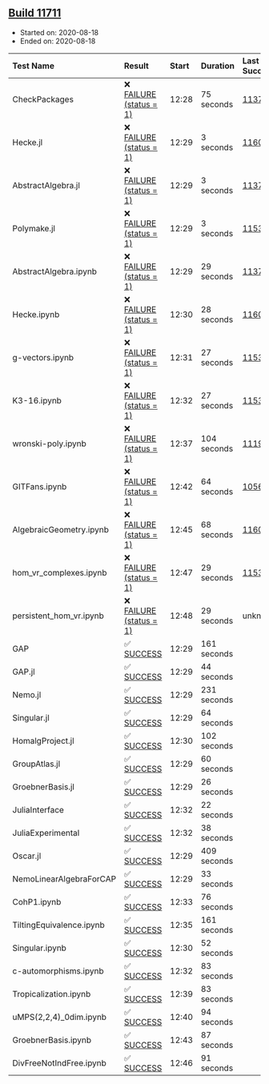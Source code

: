 ## [Build 11711](https://oscarci.mathematik.uni-kl.de/job/oscar/11711/)

* Started on: 2020-08-18
* Ended on: 2020-08-18

| Test Name    | Result | Start | Duration | Last Success | First Failure |
|:-------------|:-------|:------|:---------|:-------------|:--------------|
| CheckPackages | ❌ [FAILURE (status = 1)](https://oscarci.mathematik.uni-kl.de/job/oscar/11711/artifact/logs/build-11711/CheckPackages.log) | 12:28 | 75 seconds | [11376](https://oscarci.mathematik.uni-kl.de/job/oscar/11376/) | [11377](https://oscarci.mathematik.uni-kl.de/job/oscar/11377/) |
| Hecke.jl | ❌ [FAILURE (status = 1)](https://oscarci.mathematik.uni-kl.de/job/oscar/11711/artifact/logs/build-11711/Hecke.jl.log) | 12:29 | 3 seconds | [11602](https://oscarci.mathematik.uni-kl.de/job/oscar/11602/) | [11603](https://oscarci.mathematik.uni-kl.de/job/oscar/11603/) |
| AbstractAlgebra.jl | ❌ [FAILURE (status = 1)](https://oscarci.mathematik.uni-kl.de/job/oscar/11711/artifact/logs/build-11711/AbstractAlgebra.jl.log) | 12:29 | 3 seconds | [11376](https://oscarci.mathematik.uni-kl.de/job/oscar/11376/) | [11377](https://oscarci.mathematik.uni-kl.de/job/oscar/11377/) |
| Polymake.jl | ❌ [FAILURE (status = 1)](https://oscarci.mathematik.uni-kl.de/job/oscar/11711/artifact/logs/build-11711/Polymake.jl.log) | 12:29 | 3 seconds | [11532](https://oscarci.mathematik.uni-kl.de/job/oscar/11532/) | [11533](https://oscarci.mathematik.uni-kl.de/job/oscar/11533/) |
| AbstractAlgebra.ipynb | ❌ [FAILURE (status = 1)](https://oscarci.mathematik.uni-kl.de/job/oscar/11711/artifact/logs/build-11711/AbstractAlgebra.ipynb.log) | 12:29 | 29 seconds | [11376](https://oscarci.mathematik.uni-kl.de/job/oscar/11376/) | [11377](https://oscarci.mathematik.uni-kl.de/job/oscar/11377/) |
| Hecke.ipynb | ❌ [FAILURE (status = 1)](https://oscarci.mathematik.uni-kl.de/job/oscar/11711/artifact/logs/build-11711/Hecke.ipynb.log) | 12:30 | 28 seconds | [11602](https://oscarci.mathematik.uni-kl.de/job/oscar/11602/) | [11603](https://oscarci.mathematik.uni-kl.de/job/oscar/11603/) |
| g-vectors.ipynb | ❌ [FAILURE (status = 1)](https://oscarci.mathematik.uni-kl.de/job/oscar/11711/artifact/logs/build-11711/g-vectors.ipynb.log) | 12:31 | 27 seconds | [11532](https://oscarci.mathematik.uni-kl.de/job/oscar/11532/) | [11533](https://oscarci.mathematik.uni-kl.de/job/oscar/11533/) |
| K3-16.ipynb | ❌ [FAILURE (status = 1)](https://oscarci.mathematik.uni-kl.de/job/oscar/11711/artifact/logs/build-11711/K3-16.ipynb.log) | 12:32 | 27 seconds | [11532](https://oscarci.mathematik.uni-kl.de/job/oscar/11532/) | [11533](https://oscarci.mathematik.uni-kl.de/job/oscar/11533/) |
| wronski-poly.ipynb | ❌ [FAILURE (status = 1)](https://oscarci.mathematik.uni-kl.de/job/oscar/11711/artifact/logs/build-11711/wronski-poly.ipynb.log) | 12:37 | 104 seconds | [11192](https://oscarci.mathematik.uni-kl.de/job/oscar/11192/) | [11193](https://oscarci.mathematik.uni-kl.de/job/oscar/11193/) |
| GITFans.ipynb | ❌ [FAILURE (status = 1)](https://oscarci.mathematik.uni-kl.de/job/oscar/11711/artifact/logs/build-11711/GITFans.ipynb.log) | 12:42 | 64 seconds | [10566](https://oscarci.mathematik.uni-kl.de/job/oscar/10566/) | [10567](https://oscarci.mathematik.uni-kl.de/job/oscar/10567/) |
| AlgebraicGeometry.ipynb | ❌ [FAILURE (status = 1)](https://oscarci.mathematik.uni-kl.de/job/oscar/11711/artifact/logs/build-11711/AlgebraicGeometry.ipynb.log) | 12:45 | 68 seconds | [11602](https://oscarci.mathematik.uni-kl.de/job/oscar/11602/) | [11603](https://oscarci.mathematik.uni-kl.de/job/oscar/11603/) |
| hom_vr_complexes.ipynb | ❌ [FAILURE (status = 1)](https://oscarci.mathematik.uni-kl.de/job/oscar/11711/artifact/logs/build-11711/hom_vr_complexes.ipynb.log) | 12:47 | 29 seconds | [11532](https://oscarci.mathematik.uni-kl.de/job/oscar/11532/) | [11533](https://oscarci.mathematik.uni-kl.de/job/oscar/11533/) |
| persistent_hom_vr.ipynb | ❌ [FAILURE (status = 1)](https://oscarci.mathematik.uni-kl.de/job/oscar/11711/artifact/logs/build-11711/persistent_hom_vr.ipynb.log) | 12:48 | 29 seconds | unknown | unknown |
| GAP | ✅ [SUCCESS](https://oscarci.mathematik.uni-kl.de/job/oscar/11711/artifact/logs/build-11711/GAP.log) | 12:29 | 161 seconds |  |  |
| GAP.jl | ✅ [SUCCESS](https://oscarci.mathematik.uni-kl.de/job/oscar/11711/artifact/logs/build-11711/GAP.jl.log) | 12:29 | 44 seconds |  |  |
| Nemo.jl | ✅ [SUCCESS](https://oscarci.mathematik.uni-kl.de/job/oscar/11711/artifact/logs/build-11711/Nemo.jl.log) | 12:29 | 231 seconds |  |  |
| Singular.jl | ✅ [SUCCESS](https://oscarci.mathematik.uni-kl.de/job/oscar/11711/artifact/logs/build-11711/Singular.jl.log) | 12:29 | 64 seconds |  |  |
| HomalgProject.jl | ✅ [SUCCESS](https://oscarci.mathematik.uni-kl.de/job/oscar/11711/artifact/logs/build-11711/HomalgProject.jl.log) | 12:30 | 102 seconds |  |  |
| GroupAtlas.jl | ✅ [SUCCESS](https://oscarci.mathematik.uni-kl.de/job/oscar/11711/artifact/logs/build-11711/GroupAtlas.jl.log) | 12:29 | 60 seconds |  |  |
| GroebnerBasis.jl | ✅ [SUCCESS](https://oscarci.mathematik.uni-kl.de/job/oscar/11711/artifact/logs/build-11711/GroebnerBasis.jl.log) | 12:29 | 26 seconds |  |  |
| JuliaInterface | ✅ [SUCCESS](https://oscarci.mathematik.uni-kl.de/job/oscar/11711/artifact/logs/build-11711/JuliaInterface.log) | 12:32 | 22 seconds |  |  |
| JuliaExperimental | ✅ [SUCCESS](https://oscarci.mathematik.uni-kl.de/job/oscar/11711/artifact/logs/build-11711/JuliaExperimental.log) | 12:32 | 38 seconds |  |  |
| Oscar.jl | ✅ [SUCCESS](https://oscarci.mathematik.uni-kl.de/job/oscar/11711/artifact/logs/build-11711/Oscar.jl.log) | 12:29 | 409 seconds |  |  |
| NemoLinearAlgebraForCAP | ✅ [SUCCESS](https://oscarci.mathematik.uni-kl.de/job/oscar/11711/artifact/logs/build-11711/NemoLinearAlgebraForCAP.log) | 12:29 | 33 seconds |  |  |
| CohP1.ipynb | ✅ [SUCCESS](https://oscarci.mathematik.uni-kl.de/job/oscar/11711/artifact/logs/build-11711/CohP1.ipynb.log) | 12:33 | 76 seconds |  |  |
| TiltingEquivalence.ipynb | ✅ [SUCCESS](https://oscarci.mathematik.uni-kl.de/job/oscar/11711/artifact/logs/build-11711/TiltingEquivalence.ipynb.log) | 12:35 | 161 seconds |  |  |
| Singular.ipynb | ✅ [SUCCESS](https://oscarci.mathematik.uni-kl.de/job/oscar/11711/artifact/logs/build-11711/Singular.ipynb.log) | 12:30 | 52 seconds |  |  |
| c-automorphisms.ipynb | ✅ [SUCCESS](https://oscarci.mathematik.uni-kl.de/job/oscar/11711/artifact/logs/build-11711/c-automorphisms.ipynb.log) | 12:32 | 83 seconds |  |  |
| Tropicalization.ipynb | ✅ [SUCCESS](https://oscarci.mathematik.uni-kl.de/job/oscar/11711/artifact/logs/build-11711/Tropicalization.ipynb.log) | 12:39 | 83 seconds |  |  |
| uMPS(2,2,4)_0dim.ipynb | ✅ [SUCCESS](https://oscarci.mathematik.uni-kl.de/job/oscar/11711/artifact/logs/build-11711/uMPS-2-2-4-_0dim.ipynb.log) | 12:40 | 94 seconds |  |  |
| GroebnerBasis.ipynb | ✅ [SUCCESS](https://oscarci.mathematik.uni-kl.de/job/oscar/11711/artifact/logs/build-11711/GroebnerBasis.ipynb.log) | 12:43 | 87 seconds |  |  |
| DivFreeNotIndFree.ipynb | ✅ [SUCCESS](https://oscarci.mathematik.uni-kl.de/job/oscar/11711/artifact/logs/build-11711/DivFreeNotIndFree.ipynb.log) | 12:46 | 91 seconds |  |  |
